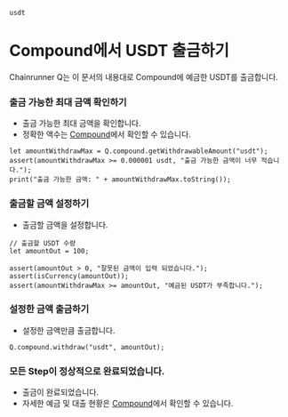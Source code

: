 ```meta-Currency
usdt
```

# Compound에서 USDT 출금하기

Chainrunner Q는 이 문서의 내용대로 Compound에 예금한 USDT를 출금합니다.

### 출금 가능한 최대 금액 확인하기

- 출금 가능한 최대 금액을 확인합니다.
- 정확한 액수는 [Compound](https://app.compound.finance/)에서 확인할 수 있습니다.

```output-Dynamic
let amountWithdrawMax = Q.compound.getWithdrawableAmount("usdt");
assert(amountWithdrawMax >= 0.000001 usdt, "출금 가능한 금액이 너무 적습니다.");
print("출금 가능한 금액: " + amountWithdrawMax.toString());
```

### 출금할 금액 설정하기

- 출금할 금액을 설정합니다.

```input USDT
// 출금할 USDT 수량
let amountOut = 100;
```

```input-Verify
assert(amountOut > 0, "잘못된 금액이 입력 되었습니다.");
assert(isCurrency(amountOut));
assert(amountWithdrawMax >= amountOut, "예금된 USDT가 부족합니다.");
```

### 설정한 금액 출금하기

- 설정한 금액만큼 출금합니다.

```taster
Q.compound.withdraw("usdt", amountOut);
```

### 모든 Step이 정상적으로 완료되었습니다.

- 출금이 완료되었습니다.
- 자세한 예금 및 대출 현황은 [Compound](https://app.compound.finance/)에서 확인할 수 있습니다.
